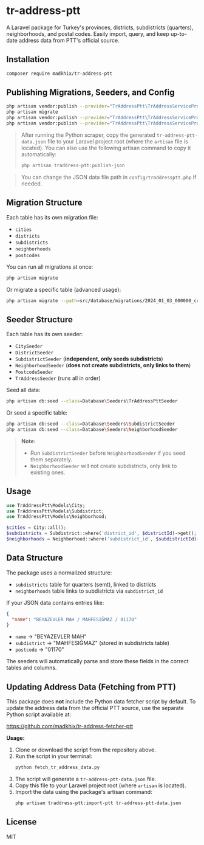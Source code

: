 # tr-address-ptt

A Laravel package for Turkey's provinces, districts, subdistricts (quarters), neighborhoods, and postal codes. Easily import, query, and keep up-to-date address data from PTT's official source.

## Installation

```bash
composer require madkhix/tr-address-ptt
```

## Publishing Migrations, Seeders, and Config

```bash
php artisan vendor:publish --provider="TrAddressPtt\TrAddressServiceProvider" --tag="migrations"
php artisan migrate
php artisan vendor:publish --provider="TrAddressPtt\TrAddressServiceProvider" --tag="seeders"
php artisan vendor:publish --provider="TrAddressPtt\TrAddressServiceProvider" --tag="traddressptt-config"
```

> After running the Python scraper, copy the generated `tr-address-ptt-data.json` file to your Laravel project root (where the `artisan` file is located). You can also use the following artisan command to copy it automatically:
>
> ```bash
> php artisan traddress-ptt:publish-json
> ```

> You can change the JSON data file path in `config/traddressptt.php` if needed.

## Migration Structure

Each table has its own migration file:
- `cities`
- `districts`
- `subdistricts`
- `neighborhoods`
- `postcodes`

You can run all migrations at once:

```bash
php artisan migrate
```

Or migrate a specific table (advanced usage):

```bash
php artisan migrate --path=src/database/migrations/2024_01_03_000000_create_subdistricts_table.php
```

## Seeder Structure

Each table has its own seeder:
- `CitySeeder`
- `DistrictSeeder`
- `SubdistrictSeeder` (**independent, only seeds subdistricts**)
- `NeighborhoodSeeder` (**does not create subdistricts, only links to them**)
- `PostcodeSeeder`
- `TrAddressSeeder` (runs all in order)

Seed all data:

```bash
php artisan db:seed --class=Database\Seeders\TrAddressPttSeeder
```

Or seed a specific table:

```bash
php artisan db:seed --class=Database\Seeders\SubdistrictSeeder
php artisan db:seed --class=Database\Seeders\NeighborhoodSeeder
```

> **Note:**
> - Run `SubdistrictSeeder` before `NeighborhoodSeeder` if you seed them separately.
> - `NeighborhoodSeeder` will not create subdistricts, only link to existing ones.

## Usage

```php
use TrAddressPtt\Models\City;
use TrAddressPtt\Models\Subdistrict;
use TrAddressPtt\Models\Neighborhood;

$cities = City::all();
$subdistricts = Subdistrict::where('district_id', $districtId)->get();
$neighborhoods = Neighborhood::where('subdistrict_id', $subdistrictId)->get();
```

## Data Structure

The package uses a normalized structure:
- `subdistricts` table for quarters (semt), linked to districts
- `neighborhoods` table links to subdistricts via `subdistrict_id`

If your JSON data contains entries like:

```json
{
  "name": "BEYAZEVLER MAH / MAHFESIĞMAZ / 01170"
}
```

- `name` → "BEYAZEVLER MAH"
- `subdistrict` → "MAHFESIĞMAZ" (stored in subdistricts table)
- `postcode` → "01170"

The seeders will automatically parse and store these fields in the correct tables and columns.

## Updating Address Data (Fetching from PTT)

This package does **not** include the Python data fetcher script by default. To update the address data from the official PTT source, use the separate Python script available at:

https://github.com/madkhix/tr-address-fetcher-ptt

**Usage:**

1. Clone or download the script from the repository above.
2. Run the script in your terminal:
   ```bash
   python fetch_tr_address_data.py
   ```
3. The script will generate a `tr-address-ptt-data.json` file.
4. Copy this file to your Laravel project root (where `artisan` is located).
5. Import the data using the package's artisan command:
   ```bash
   php artisan traddress-ptt:import-ptt tr-address-ptt-data.json
   ```

## License
MIT 